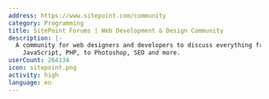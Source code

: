 ```yaml
---
address: https://www.sitepoint.com/community
category: Programming
title: SitePoint Forums | Web Development & Design Community
description: |-
  A community for web designers and developers to discuss everything from HTML, CSS,
    JavaScript, PHP, to Photoshop, SEO and more.
userCount: 264134
icon: sitepoint.png
activity: high
language: en
---
```


